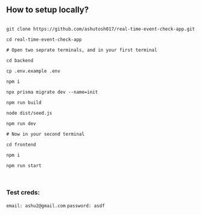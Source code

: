 ## How to setup locally?

```

git clone https://github.com/ashutosh017/real-time-event-check-app.git

cd real-time-event-check-app

# Open two seprate terminals, and in your first terminal

cd backend

cp .env.example .env

npm i

npx prisma migrate dev --name=init

npm run build

node dist/seed.js

npm run dev

# Now in your second terminal

cd frontend

npm i

npm run start

```

<br>

### Test creds:

`email: ashu2@gmail.com` 
`password: asdf`

